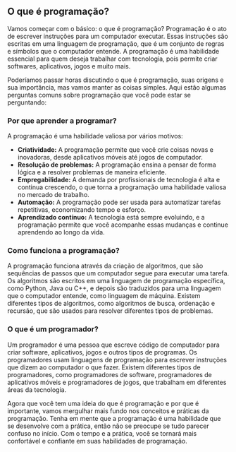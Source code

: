 ## O que é programação?
Vamos começar com o básico: o que é programação? Programação é o ato de escrever instruções para um computador executar. Essas instruções são escritas em uma linguagem de programação, que é um conjunto de regras e símbolos que o computador entende. A programação é uma habilidade essencial para quem deseja trabalhar com tecnologia, pois permite criar softwares, aplicativos, jogos e muito mais.

Poderíamos passar horas discutindo o que é programação, suas origens e sua importância, mas vamos manter as coisas simples. Aqui estão algumas perguntas comuns sobre programação que você pode estar se perguntando:

### **Por que aprender a programar?**

A programação é uma habilidade valiosa por vários motivos:

- **Criatividade:** A programação permite que você crie coisas novas e inovadoras, desde aplicativos móveis até jogos de computador.
- **Resolução de problemas:** A programação ensina a pensar de forma lógica e a resolver problemas de maneira eficiente.
- **Empregabilidade:** A demanda por profissionais de tecnologia é alta e continua crescendo, o que torna a programação uma habilidade valiosa no mercado de trabalho.
- **Automação:** A programação pode ser usada para automatizar tarefas repetitivas, economizando tempo e esforço.
- **Aprendizado contínuo:** A tecnologia está sempre evoluindo, e a programação permite que você acompanhe essas mudanças e continue aprendendo ao longo da vida.

### **Como funciona a programação?**

A programação funciona através da criação de algoritmos, que são sequências de passos que um computador segue para executar uma tarefa. Os algoritmos são escritos em uma linguagem de programação específica, como Python, Java ou C++, e depois são traduzidos para uma linguagem que o computador entende, como linguagem de máquina. Existem diferentes tipos de algoritmos, como algoritmos de busca, ordenação e recursão, que são usados para resolver diferentes tipos de problemas.

### **O que é um programador?**

Um programador é uma pessoa que escreve código de computador para criar software, aplicativos, jogos e outros tipos de programas. Os programadores usam linguagens de programação para escrever instruções que dizem ao computador o que fazer. Existem diferentes tipos de programadores, como programadores de software, programadores de aplicativos móveis e programadores de jogos, que trabalham em diferentes áreas da tecnologia.

Agora que você tem uma ideia do que é programação e por que é importante, vamos mergulhar mais fundo nos conceitos e práticas da programação. Tenha em mente que a programação é uma habilidade que se desenvolve com a prática, então não se preocupe se tudo parecer confuso no início. Com o tempo e a prática, você se tornará mais confortável e confiante em suas habilidades de programação.